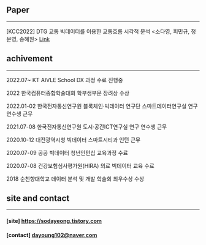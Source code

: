 
## Paper
- - -
[KCC2022] DTG 교통 빅데이터를 이용한 교통흐름 시각적 분석 <소다영, 피민규, 정문영, 송혜원> [Link](https://www.dbpia.co.kr/journal/articleDetail?nodeId=NODE11119162)

## achivement
- - -  
2022.07~ KT AIVLE School DX 과정 수료 진행중

2022 한국컴퓨터종합학술대회 학부생부문 장려상 수상

2022.01-02 한국전자통신연구원 블록체인·빅데이터 연구단 스마트데이터연구실 연구 연수생 근무

2021.07-08 한국전자통신연구원 도시·공간ICT연구실 연구 연수생 근무

2020.10-12 대전광역시청 빅데이터 스마트시티과 인턴 근무

2020.07-09 공공 빅데이터 청년인턴십 교육과정 수료

2020.07-08 건강보험심사평가원(HIRA) 의료 빅데이터 교육 수료

2018 순천향대학교 데이터 분석 및 개발 학술회 최우수상 수상

## site and contact
- - -
#### [site] https://sodayeong.tistory.com

#### [contact] dayoung102@naver.com
